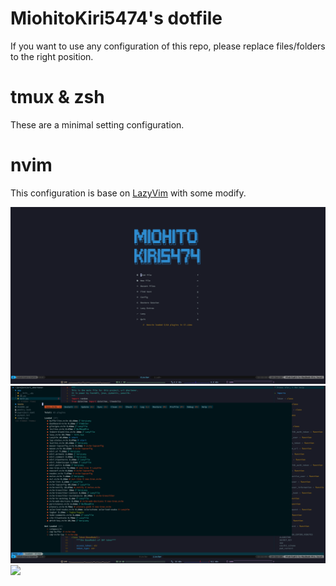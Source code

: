# MiohitoKiri5474's dotfile

If you want to use any configuration of this repo, please replace files/folders to the right position.

# tmux & zsh

These are a minimal setting configuration.

# nvim

This configuration is base on [LazyVim](lazyvim.org) with some modify.

![](/images/cover.png)
![](/images/lazy-nvim.png)
![](/images/sont-1.png)
